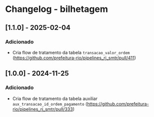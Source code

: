 # Changelog - bilhetagem

## [1.1.0] - 2025-02-04

### Adicionado

- Cria flow de tratamento da tabela `transacao_valor_ordem` (https://github.com/prefeitura-rio/pipelines_rj_smtr/pull/411)

## [1.0.0] - 2024-11-25

### Adicionado

- Cria flow de tratamento da tabela auxiliar `aux_transacao_id_ordem_pagamento` (https://github.com/prefeitura-rio/pipelines_rj_smtr/pull/333)